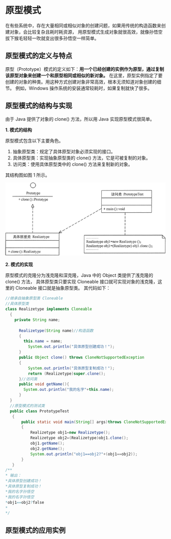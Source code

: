# 原型模式

在有些系统中，存在大量相同或相似对象的创建问题，如果用传统的构造函数来创建对象，会比较复杂且耗时耗资源，
用原型模式生成对象就很高效，就像孙悟空拔下猴毛轻轻一吹就变出很多孙悟空一样简单。

## 原型模式的定义与特点

原型（Prototype）模式的定义如下：**用一个已经创建的实例作为原型，通过复制该原型对象来创建一个和原型相同或相似的新对象。**
在这里，原型实例指定了要创建的对象的种类。用这种方式创建对象非常高效，根本无须知道对象创建的细节。
例如，Windows 操作系统的安装通常较耗时，如果复制就快了很多。

## 原型模式的结构与实现

由于 Java 提供了对象的 clone() 方法，所以用 Java 实现原型模式很简单。

**1. 模式的结构**

原型模式包含以下主要角色。

1. 抽象原型类：规定了具体原型对象必须实现的接口。
2. 具体原型类：实现抽象原型类的 clone() 方法，它是可被复制的对象。
3. 访问类：使用具体原型类中的 clone() 方法来复制新的对象。

其结构图如图 1 所示。

![Structure](structure.gif)

**2. 模式的实现**

原型模式的克隆分为浅克隆和深克隆，Java 中的 Object 类提供了浅克隆的 clone() 方法，
具体原型类只要实现 Cloneable 接口就可实现对象的浅克隆，这里的 Cloneable 接口就是抽象原型类。
其代码如下：

```java
//继承自抽象原型类 Cloneable
//具体原型类
class Realizetype implements Cloneable
  {
  	private String name;
  	
      Realizetype(String name)//构造函数
      {
      	this.name = name;
          System.out.println("具体原型创建成功！");
      }
      public Object clone() throws CloneNotSupportedException
      {
          System.out.println("具体原型复制成功！");
          return (Realizetype)super.clone();
      }//访问类
      public void getName(){
      	System.out.println("我的名字"+this.name);
      }
  }
  //原型模式的测试类
  public class PrototypeTest
   {
       public static void main(String[] args)throws CloneNotSupportedException
       {
           Realizetype obj1=new Realizetype();
           Realizetype obj2=(Realizetype)obj1.clone();
           obj1.getName();
           obj2.getName();
           System.out.println("obj1==obj2?"+(obj1==obj2));
       }
   }
/**
* 输出：
*具体原型创建成功！
*具体原型复制成功！
*我的名字孙悟空
*我的名字孙悟空
*obj1==obj2?false
* 
*/

```
## 原型模式的应用实例


